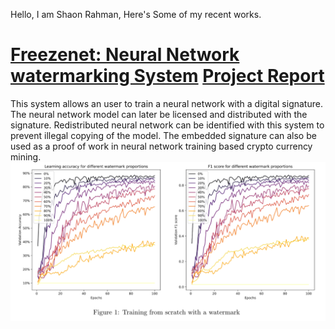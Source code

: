 Hello, I am Shaon Rahman, Here's Some of my recent works.

# [Freezenet: Neural Network watermarking System](https://github.com/Wizdore/FreezeNET) [Project Report](https://github.com/Wizdore/open_projects/blob/main/reports/FreezeNet.pdf)
This system allows an user to train a neural network with a digital signature. The neural network model can later be licensed and distributed with the signature. Redistributed neural network can be identified with this system to prevent illegal copying of the model. The embedded signature can also be used as a proof of work in neural network training based crypto currency mining.
![](/images/freezenet.png)
